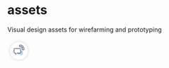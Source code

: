 assets
======

Visual design assets for wirefarming and prototyping

<?xml version="1.0" encoding="UTF-8"?>
<svg width="52px" height="52px" viewBox="0 0 52 52" version="1.1" xmlns="http://www.w3.org/2000/svg" xmlns:xlink="http://www.w3.org/1999/xlink">
    <!-- Generator: Sketch 48.2 (47327) - http://www.bohemiancoding.com/sketch -->
    <title>Group 22</title>
    <desc>Created with Sketch.</desc>
    <defs>
        <circle id="path-1" cx="20" cy="20" r="20"></circle>
        <filter x="-22.5%" y="-22.5%" width="145.0%" height="145.0%" filterUnits="objectBoundingBox" id="filter-2">
            <feOffset dx="0" dy="0" in="SourceAlpha" result="shadowOffsetOuter1"></feOffset>
            <feGaussianBlur stdDeviation="3" in="shadowOffsetOuter1" result="shadowBlurOuter1"></feGaussianBlur>
            <feColorMatrix values="0 0 0 0 0   0 0 0 0 0   0 0 0 0 0  0 0 0 0.181187726 0" type="matrix" in="shadowBlurOuter1"></feColorMatrix>
        </filter>
    </defs>
    <g id="01-copy-7" stroke="none" stroke-width="1" fill="none" fill-rule="evenodd" transform="translate(-726.000000, -491.000000)">
        <g id="Group-6" transform="translate(732.000000, 497.000000)">
            <g id="Group-22">
                <g id="Oval-3">
                    <use fill="black" fill-opacity="1" filter="url(#filter-2)" xlink:href="#path-1"></use>
                    <use fill="#FFFFFF" fill-rule="evenodd" xlink:href="#path-1"></use>
                </g>
                <path d="M17,27.7483585 C17,28.3388415 17.4569957,28.8170449 18.0212288,28.8170449 L19.5531562,28.8170449 L19.5531562,30.4657156 C19.5531562,30.762354 19.7830591,31 20.0638268,31 C20.2069225,31 20.3368102,30.9383903 20.4288444,30.8397853 L22.3617039,28.8170743 L27.9787712,28.8170743 C28.5430043,28.8170743 29,28.3388709 29,27.7483879 L29,21.0687158 C29,20.4782327 28.5430043,20 27.9787712,20 L18.0212569,20 C17.4569957,20 17.0000281,20.4782327 17.0000281,21.0687158 L17.0000281,27.7483585 L17,27.7483585 Z" id="Path" fill="#AED4EF" transform="translate(23.000000, 25.500000) scale(-1, 1) translate(-23.000000, -25.500000) "></path>
                <path d="M9,24.157151 C9,24.8549945 9.57124457,25.4201439 10.276536,25.4201439 L12.1914453,25.4201439 L12.1914453,27.368573 C12.1914453,27.7191457 12.4788239,28 12.8297835,28 C13.0086531,28 13.1710127,27.9271885 13.2860555,27.8106553 L15.7021299,25.4201787 L22.723464,25.4201787 C23.4287554,25.4201787 24,24.8550293 24,24.1571857 L24,16.2630277 C24,15.5651841 23.4287554,15 22.723464,15 L10.2765711,15 C9.57124457,15 9.00003513,15.5651841 9.00003513,16.2630277 L9.00003513,24.157151 L9,24.157151 Z" id="Path" stroke="#151945" fill="#FFFFFF"></path>
                <path d="M29.0660999,14.4319424 C28.9195552,14.0588093 28.5428142,13.8263326 28.1502963,13.8660631 L26.9936089,13.98386 C26.6064482,12.6929879 26.6064482,11.3070414 26.9936357,10.0161419 L28.1502695,10.1339389 C28.5430017,10.1739428 28.9194749,9.94121995 29.0660731,9.56805949 L29.9360463,7.35299515 C30.096332,6.94491668 29.9470284,6.4796077 29.581082,6.2466661 L27.8410821,5.13902456 C27.4871624,4.91373921 27.033975,4.96640332 26.7389839,5.26688404 C23.0831359,8.99020354 23.0908769,15.0178648 26.7389839,18.7331452 C27.034216,19.0338174 27.4874571,19.0860986 27.8411088,18.8609774 L29.5810552,17.7533632 C29.9470016,17.5203942 30.0963052,17.0551126 29.9360195,16.6470341 L29.0660999,14.4319424 Z" id="Path" stroke="#151945" fill="#FFFFFF" transform="translate(27.000000, 12.000000) rotate(139.000000) translate(-27.000000, -12.000000) "></path>
            </g>
        </g>
    </g>
</svg>

